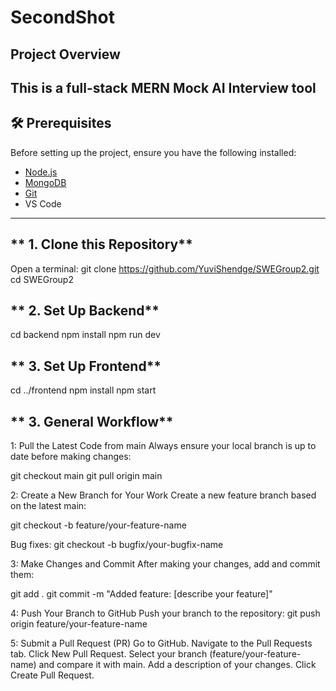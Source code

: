 # SecondShot

## **Project Overview**
This is a full-stack MERN Mock AI Interview tool
---

## **🛠 Prerequisites**
Before setting up the project, ensure you have the following installed:
- [Node.js](https://nodejs.org/) 
- [MongoDB](https://www.mongodb.com/try/download/community) 
- [Git](https://git-scm.com/)
-  VS Code

---

## ** 1. Clone this Repository**
Open a terminal:
git clone https://github.com/YuviShendge/SWEGroup2.git
cd SWEGroup2

## ** 2. Set Up Backend**
cd backend
npm install
npm run dev

## ** 3. Set Up Frontend**
cd ../frontend
npm install
npm start

## ** 3. General Workflow**

 1: Pull the Latest Code from main
Always ensure your local branch is up to date before making changes:

git checkout main
git pull origin main

 2: Create a New Branch for Your Work
Create a new feature branch based on the latest main:

git checkout -b feature/your-feature-name

Bug fixes:
git checkout -b bugfix/your-bugfix-name

3: Make Changes and Commit
After making your changes, add and commit them:

git add .
git commit -m "Added feature: [describe your feature]"

4: Push Your Branch to GitHub
Push your branch to the repository:
git push origin feature/your-feature-name

5: Submit a Pull Request (PR)
Go to GitHub.
Navigate to the Pull Requests tab.
Click New Pull Request.
Select your branch (feature/your-feature-name) and compare it with main.
Add a description of your changes.
Click Create Pull Request.


